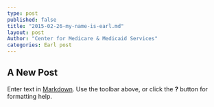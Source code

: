 ```yaml
---
type: post
published: false
title: "2015-02-26-my-name-is-earl.md"
layout: post
Author: "Center for Medicare & Medicaid Services"
categories: Earl post
---
```


## A New Post

Enter text in [Markdown](http://daringfireball.net/projects/markdown/). Use the toolbar above, or click the **?** button for formatting help.
